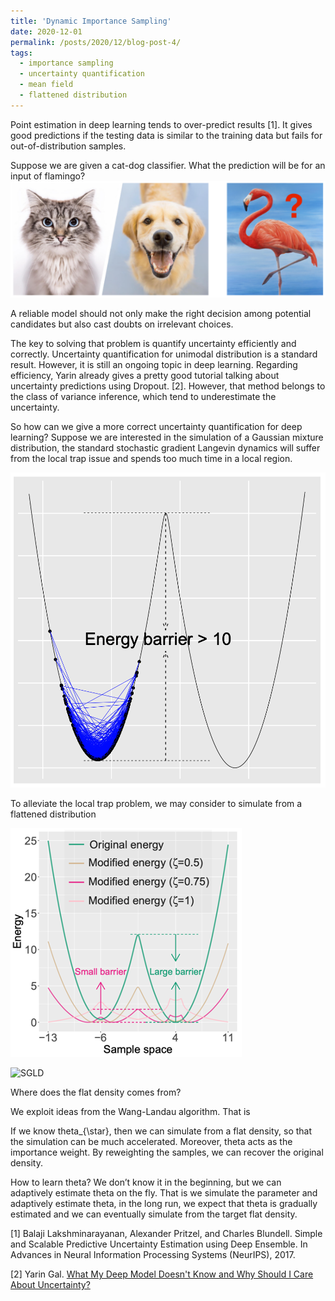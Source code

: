 ```yaml
---
title: 'Dynamic Importance Sampling'
date: 2020-12-01
permalink: /posts/2020/12/blog-post-4/
tags:
  - importance sampling
  - uncertainty quantification
  - mean field
  - flattened distribution
---
```


Point estimation in deep learning tends to over-predict results [1]. It gives good predictions if the testing data is similar to the training data but fails for out-of-distribution samples.

Suppose we are given a cat-dog classifier. What the prediction will be for an input of flamingo?
![Over-prediction in deep learning](/images/cat_dog.png)


A reliable model should not only make the right decision among potential candidates but also cast doubts on irrelevant choices.


The key to solving that problem is quantify uncertainty efficiently and correctly. Uncertainty quantification for unimodal distribution is a standard result. However, it is still an ongoing topic in deep learning. Regarding efficiency, Yarin already gives a pretty good tutorial talking about uncertainty predictions using Dropout. [2]. However, that method belongs to the class of variance inference, which tend to underestimate the uncertainty. 


So how can we give a more correct uncertainty quantification for deep learning? Suppose we are interested in the simulation of a Gaussian mixture distribution, the standard stochastic gradient Langevin dynamics will suffer from the local trap issue and spends too much time in a local region.  

![Barrier](/images/original_density.png)

To alleviate the local trap problem, we may consider to simulate from a flattened distribution

![Reduced energy barrier](/images/flat_density.png)

![SGLD](/images/CSGLD/SGLD.gif)


Where does the flat density comes from?

We exploit ideas from the Wang-Landau algorithm. That is




If we know theta_{\star}, then we can simulate from a flat density, so that the simulation can be much accelerated. Moreover, theta acts as the importance weight. By reweighting the samples, we can recover the original density.


How to learn theta? We don’t know it in the beginning, but we can adaptively estimate theta on the fly. That is we simulate the parameter and adaptively estimate theta, in the long run, we expect that theta is gradually estimated and we can eventually simulate from the target flat density.




[1] Balaji Lakshminarayanan, Alexander Pritzel, and Charles Blundell. Simple and Scalable Predictive Uncertainty Estimation using Deep Ensemble. In Advances in Neural Information Processing Systems (NeurIPS), 2017.

[2] Yarin Gal. [What My Deep Model Doesn't Know and Why Should I Care About Uncertainty?](https://www.cs.ox.ac.uk/people/yarin.gal/website/blog_3d801aa532c1ce.html)
